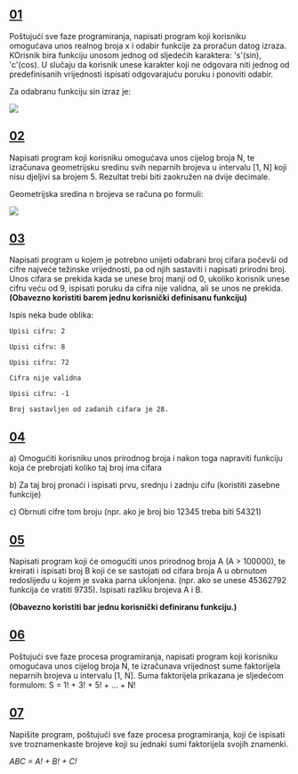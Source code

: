 ## [**01**](01.cpp)

Poštujući sve faze programiranja, napisati program koji korisniku omogućava unos realnog broja x i odabir funkcije za proračun datog izraza. KOrisnik bira funkciju unosom jednog od sljedećih karaktera: 's'(sin), 'c'(cos). U slučaju da korisnik unese karakter koji ne odgovara niti jednog od predefinisanih vrijednosti ispisati odgovarajuću poruku i ponoviti odabir.

Za odabranu funkciju sin izraz je:

![](https://i.postimg.cc/V65nFr3p/Screenshot-1.png)

## [**02**](02.cpp)

Napisati program koji korisniku omogućava unos cijelog broja N, te izračunava geometrijsku sredinu svih neparnih brojeva u intervalu [1, N] koji nisu djeljivi sa brojem 5. Rezultat trebi biti zaokružen na dvije decimale.

Geometrijska sredina n brojeva se računa po formuli:

![](https://i.postimg.cc/SKnVLsCj/Screenshot-1.png)

## [**03**](03.cpp)

Napisati program u kojem je potrebno unijeti odabrani broj cifara počevši od cifre najveće težinske vrijednosti, pa od njih sastaviti i napisati prirodni broj. Unos cifara se prekida kada se unese broj manji od 0, ukoliko korisnik unese cifru veću od 9, ispisati poruku da cifra nije validna, ali se unos ne prekida. **(Obavezno koristiti barem jednu korisnički definisanu funkciju)**

Ispis neka bude oblika:

```
Upisi cifru: 2

Upisi cifru: 8

Upisi cifru: 72

Cifra nije validna

Upisi cifru: -1

Broj sastavljen od zadanih cifara je 28.
```

## [**04**](04.cpp)
 a) Omogućiti korisniku unos prirodnog broja i nakon toga napraviti funkciju koja će prebrojati koliko taj broj ima cifara

b) Za taj broj pronaći i ispisati prvu, srednju i zadnju cifu (koristiti zasebne funkcije)

c) Obrnuti cifre tom broju (npr. ako je broj bio 12345 treba biti 54321) 

## [**05**](05.cpp)
Napisati program koji će omogućiti unos prirodnog broja A (A > 100000), 
te kreirati i ispisati broj B koji će se sastojati od cifara broja A u obrnutom redoslijedu u kojem je svaka parna uklonjena. 
(npr. ako se unese 45362792 funkcija će vratiti 9735). Ispisati razliku brojeva A i B. 

**(Obavezno koristiti bar jednu korisnički definiranu funkciju.)**

## [**06**](06.cpp)

Poštujući sve faze procesa programiranja, napisati program koji korisniku omogućava unos cijelog broja N, 
te izračunava vrijednost sume faktorijela neparnih brojeva u intervalu [1, N]. Suma faktorijela prikazana je
sljedećom formulom: S = 1! + 3! + 5! + ... + N!

## [**07**](07.cpp)

Napišite program, poštujući sve faze procesa programiranja, koji će  ispisati sve troznamenkaste brojeve koji su jednaki sumi faktorijela  svojih znamenki.

<i>ABC = A! + B! + C!</i>